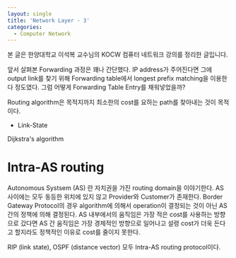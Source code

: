 ```yaml
---
layout: single
title: 'Network Layer - 3'
categories:
  - Computer Network
---
```


본 글은 한양대학교 이석복 교수님의 KOCW 컴퓨터 네트워크 강의를 정리한 글입니다.

앞서 살펴본 Forwarding 과정은 꽤나 간단했다. IP address가 주어진다면 그에 output link를 찾기 위해 Forwarding table에서 longest prefix matching을 이용한다 정도였다. 그럼 어떻게 Forwarding Table Entry를 채워넣었을까? 

Routing algorithm은 목적지까지 최소한의 cost를 요하는 path를 찾아내는 것이 목적이다.

- Link-State

Dijkstra's algorithm


# Intra-AS routing

Autonomous Systsem (AS) 란 자치권을 가진 routing domain을 이야기한다. AS 사이에는 모두 동등한 위치에 있지 않고 Provider와 Customer가 존재한다. Border Gateway Protocol의 경우 algorithm에 의해서 operation이 결정되는 것이 아닌 AS간의 정책에 의해 결정된다. AS 내부에서의 움직임은 가장 적은 cost를 사용하는 방향으로 갔다면 AS 간 움직임은 가장 경제적인 방향으로 일어나고 설령 cost가 더욱 든다고 할지라도 정책적인 이유로 cost를 줄이지 못한다. 

RIP (link state), OSPF (distance vector) 모두 Intra-AS routing protocol이다.